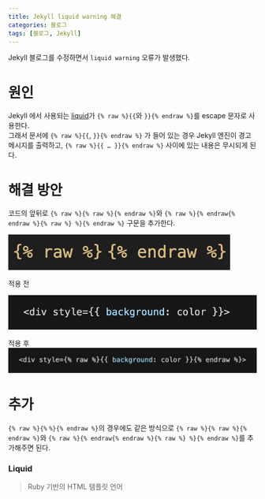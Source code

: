 ```yaml
---
title: Jekyll liquid warning 해결
categories: 블로그
tags: [블로그, Jekyll]
---
```


Jekyll 블로그를 수정하면서 `liquid warning` 오류가 발생했다.  

# 원인

Jekyll 에서 사용되는 [liquid](#liquid)가 `{% raw %}{{`와 `}}{% endraw %}`를 escape 문자로 사용한다.  
그래서 문서에 `{% raw %}{{`, `}}{% endraw %}` 가 들어 있는 경우 Jekyll 엔진이 경고 메시지를 출력하고, `{% raw %}{{ … }}{% endraw %}` 사이에 있는 내용은 무시되게 된다.  

# 해결 방안

코드의 앞뒤로 `{% raw %}{% raw %}{% endraw %}`와 `{% raw %}{% endraw{% endraw %}{% raw %} %}{% endraw %}` 구문을 추가한다.  

![liquid](/img/liquid1.png)  

적용 전  

![liquid](/img/liquid2.png)  

적용 후  
![liquid](/img/liquid3.png)  

# 추가

`{% raw %}{%` `%}{% endraw %}`의 경우에도 같은 방식으로 `{% raw %}{% raw %}{% endraw %}`와 `{% raw %}{% endraw{% endraw %}{% raw %} %}{% endraw %}`를 추가해주면 된다.  

### Liquid

> Ruby 기반의 HTML 템플릿 언어
